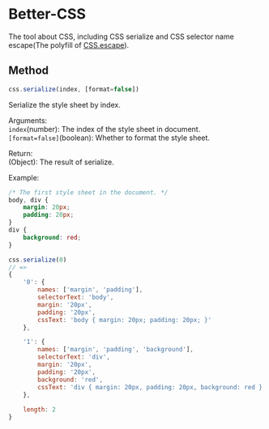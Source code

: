 # Better-CSS
The tool about CSS, including CSS serialize and CSS selector name escape(The polyfill of [CSS.escape](https://drafts.csswg.org/cssom/#the-css.escape%28%29-method)).  

## Method
```js
css.serialize(index, [format=false])
```  
Serialize the style sheet by index.  
  
Arguments:  
```index```(number): The index of the style sheet in document.  
```[format=false]```(boolean): Whether to format the style sheet.  

Return:   
(Object): The result of serialize.  
  
Example:    

```css
/* The first style sheet in the document. */
body, div {
    margin: 20px;
    padding: 20px;
}
div {
    background: red;
}
```
```js
css.serialize(0)
// => 
{
    '0': { 
        names: ['margin', 'padding'], 
        selectorText: 'body', 
        margin: '20px', 
        padding: '20px', 
        cssText: 'body { margin: 20px; padding: 20px; }' 
	},

    '1': { 
        names: ['margin', 'padding', 'background'], 
        selectorText: 'div', 
        margin: '20px', 
        padding: '20px', 
        background: 'red', 
        cssText: 'div { margin: 20px, padding: 20px, background: red }' 
    },
    
    length: 2
}
```